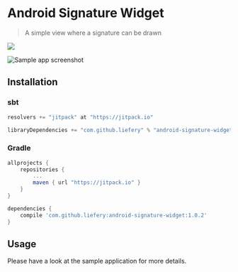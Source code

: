 # Android Signature Widget

> A simple view where a signature can be drawn

[![](https://jitpack.io/v/liefery/android-signature-widget.svg)](https://jitpack.io/#liefery/android-signature-widget)

![Sample app screenshot](https://liefery.github.io/android-signature-widget/screenshot.png)

## Installation

### sbt

```scala
resolvers += "jitpack" at "https://jitpack.io"

libraryDependencies += "com.github.liefery" % "android-signature-widget" % "1.0.2"
```

### Gradle

```groovy
allprojects {
    repositories {
        ...
        maven { url "https://jitpack.io" }
    }
}

dependencies {
    compile 'com.github.liefery:android-signature-widget:1.0.2'
}
```

## Usage

Please have a look at the sample application for more details.
